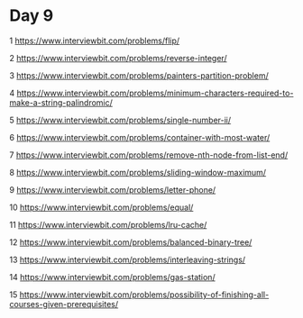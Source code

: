 # Day 9
1 https://www.interviewbit.com/problems/flip/

2 https://www.interviewbit.com/problems/reverse-integer/

3 https://www.interviewbit.com/problems/painters-partition-problem/

4 https://www.interviewbit.com/problems/minimum-characters-required-to-make-a-string-palindromic/

5 https://www.interviewbit.com/problems/single-number-ii/

6 https://www.interviewbit.com/problems/container-with-most-water/

7 https://www.interviewbit.com/problems/remove-nth-node-from-list-end/

8 https://www.interviewbit.com/problems/sliding-window-maximum/

9 https://www.interviewbit.com/problems/letter-phone/

10 https://www.interviewbit.com/problems/equal/

11 https://www.interviewbit.com/problems/lru-cache/

12 https://www.interviewbit.com/problems/balanced-binary-tree/

13 https://www.interviewbit.com/problems/interleaving-strings/

14 https://www.interviewbit.com/problems/gas-station/

15 https://www.interviewbit.com/problems/possibility-of-finishing-all-courses-given-prerequisites/ 
